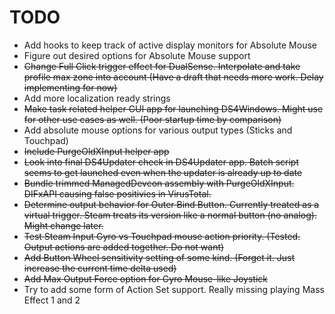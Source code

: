 # TODO

* Add hooks to keep track of active display monitors for Absolute Mouse
* Figure out desired options for Absolute Mouse support
* ~~Change Full Click trigger effect for DualSense. Interpolate and take profile max zone into account (Have a draft that needs more work. Delay implementing for now)~~
* Add more localization ready strings
* ~~Make task related helper GUI app for launching DS4Windows. Might use for other use cases as well. (Poor startup time by comparison)~~
* Add absolute mouse options for various output types (Sticks and Touchpad)
* ~~Include PurgeOldXInput helper app~~
* ~~Look into final DS4Updater check in DS4Updater app. Batch script seems to get launched even when the updater is already up to date~~
* ~~Bundle trimmed ManagedDevcon assembly with PurgeOldXInput. DIFxAPI causing false positivies in VirusTotal.~~
* ~~Determine output behavior for Outer Bind Button. Currently treated as a virtual trigger. Steam treats its version like a normal button (no analog). Might change later.~~
* ~~Test Steam Input Gyro vs Touchpad mouse action priority. (Tested. Output actions are added together. Do not want)~~
* ~~Add Button Wheel sensitivity setting of some kind. (Forget it. Just increase the current time delta used)~~
* ~~Add Max Output Force option for Gyro Mouse-like Joystick~~
* Try to add some form of Action Set support. Really missing playing Mass Effect 1 and 2
